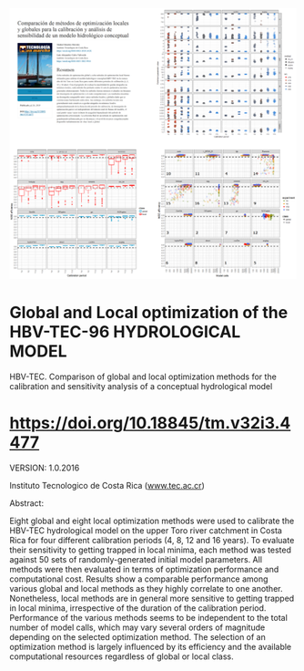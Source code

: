 ![alt test](/FIG_TM_02.png)

# Global and Local optimization of the HBV-TEC-96 HYDROLOGICAL MODEL

HBV-TEC. Comparison of global and local optimization methods for the calibration and sensitivity analysis of a conceptual hydrological model

# https://doi.org/10.18845/tm.v32i3.4477

VERSION: 1.0.2016

Instituto Tecnologico de Costa Rica (www.tec.ac.cr)

Abstract:

Eight global and eight local optimization methods were used to calibrate the HBV-TEC
hydrological model on the upper Toro river catchment in Costa Rica for four different calibration
periods (4, 8, 12 and 16 years). To evaluate their sensitivity to getting trapped in local minima,
each method was tested against 50 sets of randomly-generated initial model parameters. All
methods were then evaluated in terms of optimization performance and computational cost.
Results show a comparable performance among various global and local methods as they highly
correlate to one another. Nonetheless, local methods are in general more sensitive to getting
trapped in local minima, irrespective of the duration of the calibration period. Performance of the
various methods seems to be independent to the total number of model calls, which may vary
several orders of magnitude depending on the selected optimization method. The selection of
an optimization method is largely influenced by its efficiency and the available computational
resources regardless of global or local class.
